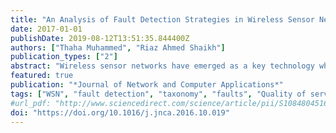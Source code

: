```yaml
---
title: "An Analysis of Fault Detection Strategies in Wireless Sensor Networks"
date: 2017-01-01
publishDate: 2019-08-12T13:51:35.844400Z
authors: ["Thaha Muhammed", "Riaz Ahmed Shaikh"]
publication_types: ["2"]
abstract: "Wireless sensor networks have emerged as a key technology which is used in many safety critical applications. The sensors in wireless sensor network have to be deployed in hostile, harsh and unattended environments for long periods of time. This creates a great challenge in providing a good quality of service. This results in introductions of faults, sensor failures, communication failures and changes in topology. Hence, efficient fault detection techniques are required for good quality of service. In this article, we survey various fault detection techniques and provide a new taxonomy to integrate new fault detection techniques. We perform a qualitative comparison of the latest fault detection algorithms. From a qualitative analysis, we select a list of techniques that are analyzed quantitatively. We also discuss the shortcomings, advantages and future research directions for fault detection in wireless sensor networks."
featured: true
publication: "*Journal of Network and Computer Applications*"
tags: ["WSN", "fault detection", "taxonomy", "faults", "Quality of service", "survey"]
#url_pdf: "http://www.sciencedirect.com/science/article/pii/S1084804516302545"
doi: "https://doi.org/10.1016/j.jnca.2016.10.019"
---
```


